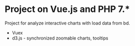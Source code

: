 # Project on Vue.js and PHP 7.* 
Project for analyze interactive charts with load data from bd. 

 - Vuex
 - d3.js - synchronized zoomable charts, tooltips
 
